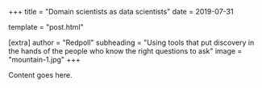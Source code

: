 +++
title = "Domain scientists as data scientists"
date = 2019-07-31

template = "post.html"

[extra]
author = "Redpoll"
subheading = "Using tools that put discovery in the hands of the people who know the right questions to ask"
image = "mountain-1.jpg"
+++

Content goes here.
